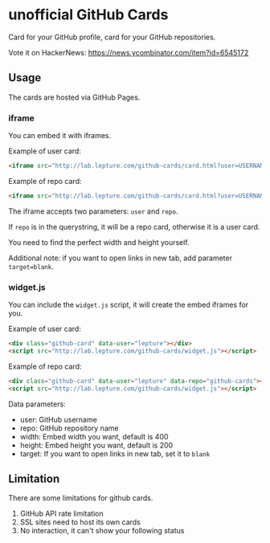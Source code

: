# unofficial GitHub Cards

Card for your GitHub profile, card for your GitHub repositories.

Vote it on HackerNews: https://news.ycombinator.com/item?id=6545172

## Usage

The cards are hosted via GitHub Pages.

### iframe

You can embed it with iframes.

Example of user card:

```html
<iframe src="http://lab.lepture.com/github-cards/card.html?user=USERNAME" frameborder="0" scrolling="0" width="400" height="200" allowtransparency></iframe>
```

Example of repo card:

```html
<iframe src="http://lab.lepture.com/github-cards/card.html?user=USERNAME&repo=REPOSITORY" frameborder="0" scrolling="0" width="400" height="200" allowtransparency></iframe>
```

The iframe accepts two parameters: `user` and `repo`.

If `repo` is in the querystring, it will be a repo card, otherwise it is
a user card.

You need to find the perfect width and height yourself.

Additional note: if you want to open links in new tab, add parameter
`target=blank`.

### widget.js

You can include the `widget.js` script, it will create the embed iframes
for you.

Example of user card:

```html
<div class="github-card" data-user="lepture"></div>
<script src="http://lab.lepture.com/github-cards/widget.js"></script>
```

Example of repo card:

```html
<div class="github-card" data-user="lepture" data-repo="github-cards"></div>
<script src="http://lab.lepture.com/github-cards/widget.js"></script>
```

Data parameters:

- user: GitHub username
- repo: GitHub repository name
- width: Embed width you want, default is 400
- height: Embed height you want, default is 200
- target: If you want to open links in new tab, set it to `blank`

## Limitation

There are some limitations for github cards.

1. GitHub API rate limitation
2. SSL sites need to host its own cards
3. No interaction, it can't show your following status
